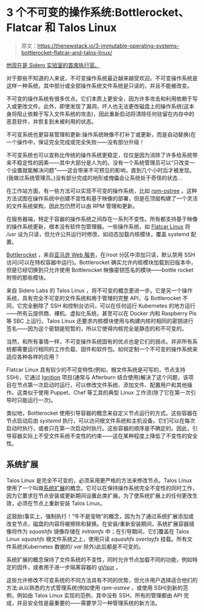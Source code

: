 # 3 个不可变的操作系统:Bottlerocket、Flatcar 和 Talos Linux

> 原文：<https://thenewstack.io/3-immutable-operating-systems-bottlerocket-flatcar-and-talos-linux/>

[](https://www.siderolabs.com/)

 [他现在是 Sidero 实验室的首席执行官。](https://www.siderolabs.com/) [](https://www.siderolabs.com/)

对于那些不知道的人来说，不可变操作系统最近越来越受欢迎。不可变操作系统是这样一种系统，其中部分或全部操作系统文件系统是只读的，并且不能被改变。

不可变的操作系统有很多优点。它们本质上更安全，因为许多攻击和利用依赖于写入或更改文件。此外，即使发现了漏洞，坏人也无法更改磁盘上的操作系统(这本身将阻止依赖于写入文件系统的攻击)，因此重新启动将清除任何驻留在内存中的恶意软件，并恢复到未被利用的状态。

不可变系统也更容易管理和更新:操作系统映像不打补丁或更新，而是自动替换(在一个操作中，保证完全完成或完全失败——没有部分升级！

不可变系统也可以宣称比传统的操作系统更稳定，仅仅是因为消除了许多给系统带来不稳定性的因素——其中大部分是人为的。没有一个系统管理员可以“只改变一个设置就能解决问题”——这会带来不可预见的影响，直到几个小时后才被发现。(我做过系统管理员。)没有部分完成的地形或傀儡会让系统处于奇怪的状态…

在工作站方面，有一些方法可以实现不可变的操作系统，比如 [rpm-ostree](https://coreos.github.io/rpm-ostree/) 。这种方法试图在操作系统中创建不变性和基于映像的部署，但是在顶层构建了一个灵活的文件系统架构，因此包仍然可以由 RPM 管理和更新。

在服务器端，特定于容器的操作系统之间存在一系列不变性。所有都支持基于映像的操作系统更新，根本没有软件包管理器。一些操作系统，如 [Flatcar Linux](https://www.flatcar.org/) 将 */usr* 设为只读，但允许公共运行时修改，如动态加载内核模块，覆盖 systemd 配置。

[Bottlerocket](https://aws.amazon.com/bottlerocket/) ，来自[亚马逊 Web 服务](https://aws.amazon.com/?utm_content=inline-mention)，在/root 分区中添加只读，默认禁用 SSH 访问(可以在特权容器中运行)。Bottlerocket 确实允许内核模块加载到旧版本中，但是已经切换到只允许使用 Bottlerocket 映像密钥签名的模块——bottle rocket 附带的那些模块。

来自 Sidero Labs 的 Talos Linux ，将不可变的概念更进一步。它是另一个操作系统，具有完全不可变的文件系统和用于管理的完整 API，与 Bottlerocket 不同，它完全删除了 SSH 和控制台访问，可以在任何运行 Kubernetes 的地方运行——所有云提供商、裸机、虚拟化系统，甚至可以在 Docker 内和 Raspberry Pis 等 SBC 上运行。Talos Linux 还要求内核模块使用与构建内核时相同的密钥进行签名——因为这个密钥是短暂的，所以它使得内核完全是静态的和不可变的。

当然，和所有事情一样，不可变操作系统固有的优点也是它们的弱点。并非所有系统都需要运行相同的工作负载、固件和软件包。如何定制一个不可变的操作系统来适应各种各样的应用？

Flatcar Linux 具有较少的不可变特性(例如，根文件系统是可写的，节点支持 SSH)，它通过 [Ignition](https://www.flatcar.org/docs/latest/provisioning/ignition/) 项目(通常与 Afterburn 结合使用)解决了这个问题，该项目在节点第一次启动时运行，可以修改文件系统、添加文件、配置用户和其他操作。这类似于使用 Puppet、Chef 等工具的典型 Linux 工作流(除了它在第一次引导时只能运行一次)。

类似地，Bottlerocket 使用引导容器的概念来自定义节点运行的方式。这些容器在节点启动后由 *systemd* 执行，可以访问根文件系统和主机设备。它们可以在每次启动时执行，或者只在第一次启动时执行。这些容器的顺序是不确定的。因此，引导容器实际上不受文件系统不变性的约束——这在某种程度上降低了不变性的安全性。

## 系统扩展

Talos Linux 是完全不可变的，必须采用更严格的方法来修改节点。Talos Linux 使用了一个叫做[系统扩展](https://github.com/talos-systems/extensions)的概念。它可以在保持操作系统完全不变性的同时工作，因为它要求在节点安装或更新期间设置此类扩展。为了使系统扩展上的任何更改生效，必须在节点上重新安装 Talos Linux。

这鼓励(事实上，强制执行！“牛不是宠物”的概念，因为为了通过系统扩展添加或改变节点，磁盘的内容将被擦除和替换。在安装/重新安装期间，系统扩展容器镜像将作为 *squashfs* 镜像存储在 *initramfs* 中；在引导期间，它们覆盖在 Talos Linux *squashfs* 根文件系统之上，使用只读 *squashfs overlayfs* 挂载。所有文件系统(Kubernetes 数据的/ *var* 除外)此后都是不可变的。

系统扩展的概念保持了文件系统的不变性，同时允许节点加载不同的功能，例如特定的固件，或者用于进一步隔离容器的 [gVisor](https://github.com/google/gvisor) 。

这些允许修改不可变系统的不同方法具有不同的优势，但允许用户选择适合他们的方法:从以熟悉的方式管理系统(例如使用 *rpm-ostree* ，或使用 SSH)到新的范例，例如由 Talos Linux 实现的范例，其中没有 SSH，所有的管理都由 API 完成，并且安全性是最重要的——需要学习一种管理系统的新方法。

<svg xmlns:xlink="http://www.w3.org/1999/xlink" viewBox="0 0 68 31" version="1.1"><title>Group</title> <desc>Created with Sketch.</desc></svg>